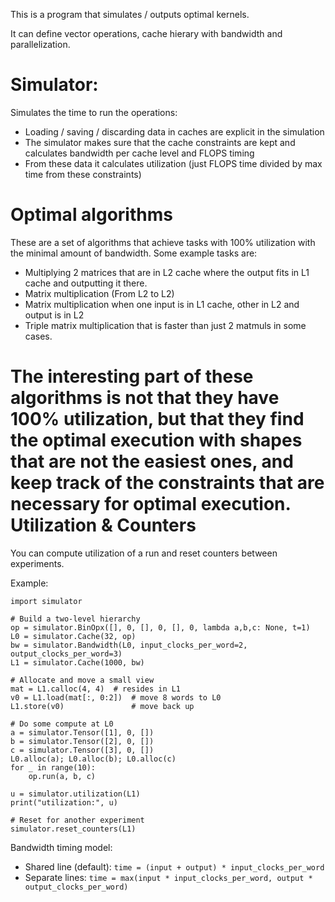 This is a program that simulates / outputs optimal kernels.

It can define vector operations, cache hierary with bandwidth and parallelization.

Simulator:
===========

Simulates the time to run the operations:
- Loading / saving / discarding data in caches are explicit in the simulation
- The simulator makes sure that the cache constraints are kept and calculates bandwidth per cache level and FLOPS timing
- From these data it calculates utilization (just FLOPS time divided by max time from these constraints)


Optimal algorithms
==================
These are a set of algorithms that achieve tasks with 100% utilization with the minimal amount of bandwidth.
Some example tasks are:

- Multiplying 2 matrices that are in L2 cache where the output fits in L1 cache and outputting it there.
- Matrix multiplication (From L2 to L2)
- Matrix multiplication when one input is in L1 cache, other in L2 and output is in L2
- Triple matrix multiplication that is faster than just 2 matmuls in some cases.

The interesting part of these algorithms is not that they have 100% utilization, but that they find the optimal execution with shapes that are not the easiest ones, and keep track of the constraints that are necessary
for optimal execution.
Utilization & Counters
======================

You can compute utilization of a run and reset counters between experiments.

Example:

```
import simulator

# Build a two-level hierarchy
op = simulator.BinOpx([], 0, [], 0, [], 0, lambda a,b,c: None, t=1)
L0 = simulator.Cache(32, op)
bw = simulator.Bandwidth(L0, input_clocks_per_word=2, output_clocks_per_word=3)
L1 = simulator.Cache(1000, bw)

# Allocate and move a small view
mat = L1.calloc(4, 4)  # resides in L1
v0 = L1.load(mat[:, 0:2])  # move 8 words to L0
L1.store(v0)               # move back up

# Do some compute at L0
a = simulator.Tensor([1], 0, [])
b = simulator.Tensor([2], 0, [])
c = simulator.Tensor([3], 0, [])
L0.alloc(a); L0.alloc(b); L0.alloc(c)
for _ in range(10):
    op.run(a, b, c)

u = simulator.utilization(L1)
print("utilization:", u)

# Reset for another experiment
simulator.reset_counters(L1)
```

Bandwidth timing model:

- Shared line (default): `time = (input + output) * input_clocks_per_word`
- Separate lines: `time = max(input * input_clocks_per_word, output * output_clocks_per_word)`
